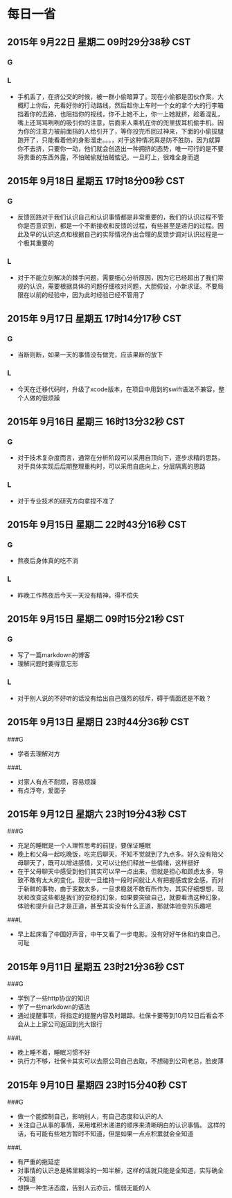 # 每日一省
## 2015年 9月22日 星期二 09时29分38秒 CST
### G

### L
* 手机丢了，在挤公交的时候，被一群小偷暗算了。现在小偷都是团伙作案，大概盯上你后，先看好你的行动路线，然后趁你上车时一个女的拿个大的行李箱挡着你的去路，也阻挡你的视线，你不上她不上，你一上她就挤，趁着混乱，嘴上还骂骂咧咧的吸引你的注意，后面来人乘机在你的兜里拔耳机偷手机，因为你的注意力被前面挡的人给引开了，等你投完币回过神来，下面的小偷拔腿跑开了，只能看着他的身影溜走。。。，对于这种情况真是防不胜防，因为就算你不去挤，只要你一动，他们就会创造出一种拥挤的态势，唯一可行的是不要将贵重的东西外露，不怕贼偷就怕贼惦记。一旦盯上，很难全身而退

## 2015年 9月18日 星期五 17时18分09秒 CST
### G
* 反馈回路对于我们认识自己和认识事情都是非常重要的，我们的认识过程不管你是否意识到，都是一个不断接收和反馈的过程，有些甚至是递归的过程。因此及早的认识这点和根据自己的实际情况作出合理的反馈步调对认识过程是一个极其重要的

### L
* 对于不能立刻解决的棘手问题，需要细心分析原因，因为它已经超出了我们常规的认识，需要根据具体的问题仔细核对问题，大胆假设，小新求证。不要局限在以前的经验中，因为此时经验已经不管用了

## 2015年 9月17日 星期五 17时14分17秒 CST
### G
* 当断则断，如果一天的事情没有做完，应该果断的放下

### L
* 今天在迁移代码时，升级了xcode版本，在项目中用到的swift语法不兼容，整个人做的很烦躁

## 2015年 9月16日 星期三 16时13分32秒 CST
### G
* 对于技术复杂度而言，通常在分析阶段可以采用自顶向下，逐步求精的思路，对于具体实现后后期整理重构时，可以采用自底向上，分层隔离的思路

### L
* 对于专业技术的研究方向拿捏不准了

## 2015年 9月15日 星期二 22时43分16秒 CST
### G
* 熬夜后身体真的吃不消

### L
* 昨晚工作熬夜后今天一天没有精神，得不偿失

## 2015年 9月15日 星期二 09时15分21秒 CST
### G
* 写了一篇markdown的博客
* 理解问题时要得意忘形

### L
* 对于别人说的不好听的话没有给出自己强烈的驳斥，碍于情面还是不敢？

## 2015年 9月13日 星期日 23时44分36秒 CST
###G
* 学者去理解对方

###L
* 对家人有点不耐烦，容易烦躁
* 有点浮夸，爱面子

## 2015年 9月12日 星期六 23时19分43秒 CST
###G
* 充足的睡眠是一个人理性思考的前提，要保证睡眠
* 晚上和父母一起吃晚饭，吃完后聊天，不知不觉就到了九点多。好久没有陪父母聊天了，既可以增进感情，又可以让他们释放一些情绪，这样挺好
* 在于父母聊天中感受到他们其实可以早一点出来，但就是担心和顾虑太多，导致不敢有太大的变化。现状一旦维持一段时间就让人有把握感或安全感，而对于新鲜的事物，由于变数太多，一旦求稳就不敢有所作为，其实仔细想想，现状和改变这些都是我们的安稳的幻象，如果要突破自己，就要看清这种幻象，体验和提升自己才是正道，甚至其实没有什么正道，那就体验变的乐趣吧

###L
* 早上起床看了中国好声音，中午又看了一步电影。没有好好午休和约束自己，可耻

## 2015年 9月11日 星期五 23时21分36秒 CST
###G
* 学到了一些http协议的知识
* 学了一些markdown的语法
* 通过提醒事项，将指定的提醒内容及时跟踪。社保卡要等到10月12日后看会不会从上上家公司返回到光大银行

###L
* 晚上睡不着，睡眠习惯不好
* 执行力不够，社保卡其实可以去原公司自己去取，不想碰到公司老总，脸皮薄

## 2015年 9月10日 星期四 23时15分40秒 CST
###G
* 做一个能控制自己，影响别人，有自己态度和认识的人
* 关注自己从事的事情，采用堆积木递进的顺序来清晰明白的认识事情。 这样的话，有可能有些地方暂时不知道，但是如果一点点积累就会全知道

###L
* 有严重的拖延症
* 对事情的认识总是稀里糊涂的一知半解，这样的话就只能是全知道，实际确全不知道
* 想换一种生活态度，告别人云亦云，懦弱无能的人
